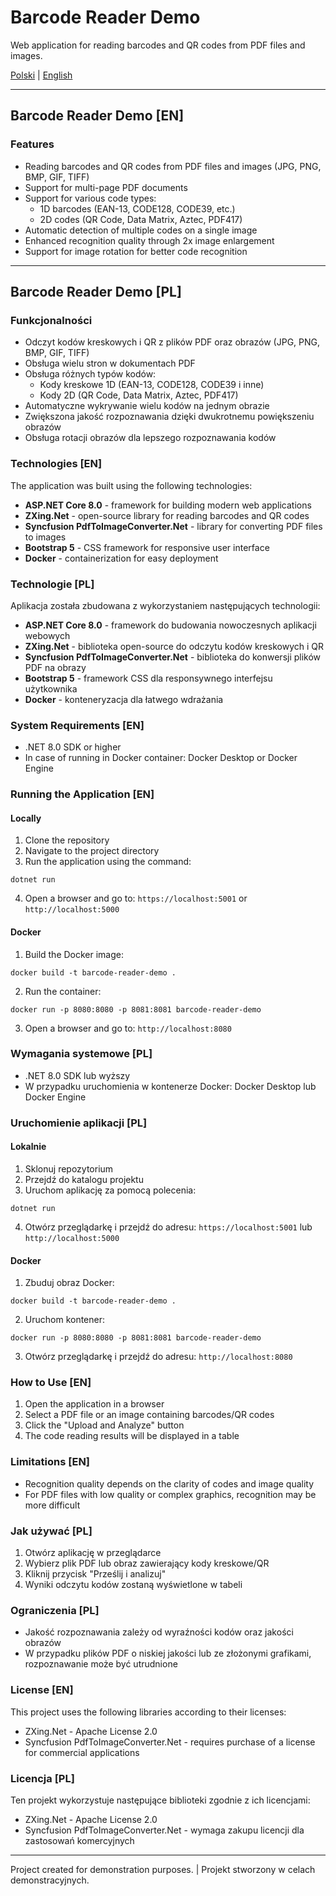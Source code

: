# Barcode Reader Demo

Web application for reading barcodes and QR codes from PDF files and images.

[Polski](#barcode-reader-demo-pl) | [English](#barcode-reader-demo-en)

---

<a id="barcode-reader-demo-en"></a>
## Barcode Reader Demo [EN]

### Features

- Reading barcodes and QR codes from PDF files and images (JPG, PNG, BMP, GIF, TIFF)
- Support for multi-page PDF documents
- Support for various code types:
  - 1D barcodes (EAN-13, CODE128, CODE39, etc.)
  - 2D codes (QR Code, Data Matrix, Aztec, PDF417)
- Automatic detection of multiple codes on a single image
- Enhanced recognition quality through 2x image enlargement
- Support for image rotation for better code recognition

---

<a id="barcode-reader-demo-pl"></a>
## Barcode Reader Demo [PL]

### Funkcjonalności

- Odczyt kodów kreskowych i QR z plików PDF oraz obrazów (JPG, PNG, BMP, GIF, TIFF)
- Obsługa wielu stron w dokumentach PDF
- Obsługa różnych typów kodów:
  - Kody kreskowe 1D (EAN-13, CODE128, CODE39 i inne)
  - Kody 2D (QR Code, Data Matrix, Aztec, PDF417)
- Automatyczne wykrywanie wielu kodów na jednym obrazie
- Zwiększona jakość rozpoznawania dzięki dwukrotnemu powiększeniu obrazów
- Obsługa rotacji obrazów dla lepszego rozpoznawania kodów

### Technologies [EN]

The application was built using the following technologies:

- **ASP.NET Core 8.0** - framework for building modern web applications
- **ZXing.Net** - open-source library for reading barcodes and QR codes
- **Syncfusion PdfToImageConverter.Net** - library for converting PDF files to images
- **Bootstrap 5** - CSS framework for responsive user interface
- **Docker** - containerization for easy deployment

### Technologie [PL]

Aplikacja została zbudowana z wykorzystaniem następujących technologii:

- **ASP.NET Core 8.0** - framework do budowania nowoczesnych aplikacji webowych
- **ZXing.Net** - biblioteka open-source do odczytu kodów kreskowych i QR
- **Syncfusion PdfToImageConverter.Net** - biblioteka do konwersji plików PDF na obrazy
- **Bootstrap 5** - framework CSS dla responsywnego interfejsu użytkownika
- **Docker** - konteneryzacja dla łatwego wdrażania

### System Requirements [EN]

- .NET 8.0 SDK or higher
- In case of running in Docker container: Docker Desktop or Docker Engine

### Running the Application [EN]

#### Locally

1. Clone the repository
2. Navigate to the project directory
3. Run the application using the command:

```
dotnet run
```

4. Open a browser and go to: `https://localhost:5001` or `http://localhost:5000`

#### Docker

1. Build the Docker image:

```
docker build -t barcode-reader-demo .
```

2. Run the container:

```
docker run -p 8080:8080 -p 8081:8081 barcode-reader-demo
```

3. Open a browser and go to: `http://localhost:8080`

### Wymagania systemowe [PL]

- .NET 8.0 SDK lub wyższy
- W przypadku uruchomienia w kontenerze Docker: Docker Desktop lub Docker Engine

### Uruchomienie aplikacji [PL]

#### Lokalnie

1. Sklonuj repozytorium
2. Przejdź do katalogu projektu
3. Uruchom aplikację za pomocą polecenia:

```
dotnet run
```

4. Otwórz przeglądarkę i przejdź do adresu: `https://localhost:5001` lub `http://localhost:5000`

#### Docker

1. Zbuduj obraz Docker:

```
docker build -t barcode-reader-demo .
```

2. Uruchom kontener:

```
docker run -p 8080:8080 -p 8081:8081 barcode-reader-demo
```

3. Otwórz przeglądarkę i przejdź do adresu: `http://localhost:8080`

### How to Use [EN]

1. Open the application in a browser
2. Select a PDF file or an image containing barcodes/QR codes
3. Click the "Upload and Analyze" button
4. The code reading results will be displayed in a table

### Limitations [EN]

- Recognition quality depends on the clarity of codes and image quality
- For PDF files with low quality or complex graphics, recognition may be more difficult

### Jak używać [PL]

1. Otwórz aplikację w przeglądarce
2. Wybierz plik PDF lub obraz zawierający kody kreskowe/QR
3. Kliknij przycisk "Prześlij i analizuj"
4. Wyniki odczytu kodów zostaną wyświetlone w tabeli

### Ograniczenia [PL]

- Jakość rozpoznawania zależy od wyraźności kodów oraz jakości obrazów
- W przypadku plików PDF o niskiej jakości lub ze złożonymi grafikami, rozpoznawanie może być utrudnione

### License [EN]

This project uses the following libraries according to their licenses:

- ZXing.Net - Apache License 2.0
- Syncfusion PdfToImageConverter.Net - requires purchase of a license for commercial applications

### Licencja [PL]

Ten projekt wykorzystuje następujące biblioteki zgodnie z ich licencjami:

- ZXing.Net - Apache License 2.0
- Syncfusion PdfToImageConverter.Net - wymaga zakupu licencji dla zastosowań komercyjnych

---

Project created for demonstration purposes. | Projekt stworzony w celach demonstracyjnych.